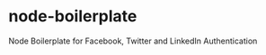 node-boilerplate
================

Node Boilerplate for Facebook, Twitter and LinkedIn Authentication
